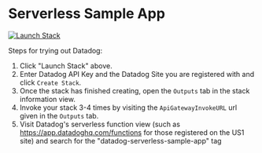 # Serverless Sample App

[![Launch Stack](https://s3.amazonaws.com/cloudformation-examples/cloudformation-launch-stack.png)](https://console.aws.amazon.com/cloudformation/home#/stacks/create/review?stackName=datadog-serverless-sample-app&templateURL=https://datadog-cloudformation-template-sandbox.s3.amazonaws.com/aws/sample-app-staging/latest.yaml)

Steps for trying out Datadog:

1. Click "Launch Stack" above.
1. Enter Datadog API Key and the Datadog Site you are registered with and click `Create Stack`.
1. Once the stack has finished creating, open the `Outputs` tab in the stack information view.
1. Invoke your stack 3-4 times by visiting the `ApiGatewayInvokeURL` url given in the `Outputs` tab.
1. Visit Datadog's serverless function view (such as https://app.datadoghq.com/functions for those registered on the US1 site) and search for the "datadog-serverless-sample-app" tag

